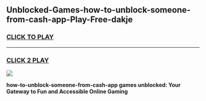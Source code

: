 
## Unblocked-Games-how-to-unblock-someone-from-cash-app-Play-Free-dakje
<h3>
<a href="https://premium76.site?title=how-to-unblock-someone-from-cash-app&ref=20M">CLICK TO PLAY</a></h3>
<hr>

<h3>
<a href="https://premium76.site?title=how-to-unblock-someone-from-cash-app&ref=20M">CLICK 2 PLAY</a>
  
</h3>

<a href="https://premium76.site?title=how-to-unblock-someone-from-cash-app&ref=19M"><img src="https://clearcache.store/games.png"></a>


**how-to-unblock-someone-from-cash-app games unblocked: Your Gateway to Fun and Accessible Online Gaming**
